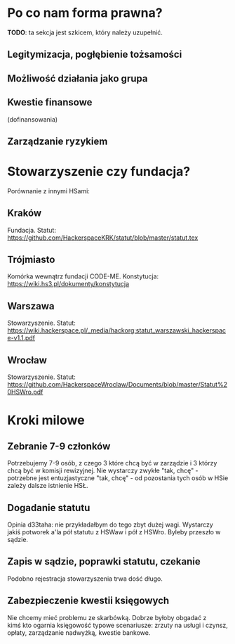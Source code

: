 # Po co nam forma prawna?

**TODO**: ta sekcja jest szkicem, który należy uzupełnić.

## Legitymizacja, pogłębienie tożsamości

## Możliwość działania jako grupa

## Kwestie finansowe

(dofinansowania)

## Zarządzanie ryzykiem

# Stowarzyszenie czy fundacja?

Porównanie z innymi HSami:

## Kraków

Fundacja. Statut: https://github.com/HackerspaceKRK/statut/blob/master/statut.tex

## Trójmiasto

Komórka wewnątrz fundacji CODE-ME. Konstytucja: https://wiki.hs3.pl/dokumenty/konstytucja

## Warszawa

Stowarzyszenie. Statut: https://wiki.hackerspace.pl/_media/hackorg:statut_warszawski_hackerspace-v1.1.pdf

## Wrocław

Stowarzyszenie. Statut: https://github.com/HackerspaceWroclaw/Documents/blob/master/Statut%20HSWro.pdf

# Kroki milowe

## Zebranie 7-9 członków

Potrzebujemy 7-9 osób, z czego 3 które chcą być w zarządzie i 3 którzy chcą być w komisji rewizyjnej. Nie wystarczy zwykłe "tak, chcę" - potrzebne jest entuzjastyczne "tak, chcę" - od pozostania tych osób w HSie zależy dalsze istnienie HSŁ.

## Dogadanie statutu

Opinia d33taha: nie przykładałbym do tego zbyt dużej wagi. Wystarczy jakiś potworek a'la pół statutu z HSWaw i pół z HSWro. Byleby przeszło w sądzie.

## Zapis w sądzie, poprawki statutu, czekanie

Podobno rejestracja stowarzyszenia trwa dość długo.

## Zabezpieczenie kwestii księgowych

Nie chcemy mieć problemu ze skarbówką. Dobrze byłoby obgadać z kimś kto ogarnia księgowość typowe scenariusze: zrzuty na usługi i czynsz, opłaty, zarządzanie nadwyżką, kwestie bankowe.